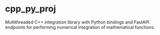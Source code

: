 # cpp_py_proj
Multithreaded C++ integration library with Python bindings and FastAPI endpoints for performing numerical integration of mathematical functions.

